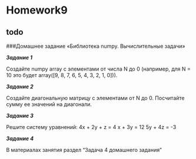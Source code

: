 # Homework9
## todo

###Домашнее задание «Библиотека numpy. Вычислительные задачи»

***Задание 1***

Создайте numpy array с элементами от числа N до 0 (например, для N = 10 это будет array([9, 8, 7, 6, 5, 4, 3, 2, 1, 0])).

***Задание 2***

Создайте диагональную матрицу с элементами от N до 0. Посчитайте сумму ее значений на диагонали.

***Задание 3***

Решите систему уравнений:
4x + 2y + z = 4
x + 3y = 12
5y + 4z = -3

***Задание 4***

В материалах занятия раздел “Задача 4 домашнего задания”